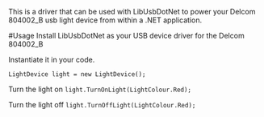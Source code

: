 This is a driver that can be used with LibUsbDotNet to power your Delcom 804002_B usb light device from within a .NET application.

#Usage
Install LibUsbDotNet as your USB device driver for the Delcom 804002_B

Instantiate it in your code.

`LightDevice light = new LightDevice();`

Turn the light on
`light.TurnOnLight(LightColour.Red);`

Turn the light off
`light.TurnOffLight(LightColour.Red);`